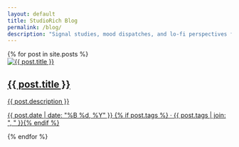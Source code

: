 ```yaml
---
layout: default
title: StudioRich Blog
permalink: /blog/
description: "Signal studies, mood dispatches, and lo-fi perspectives from the StudioRich archive."
---
```


<section class="blog-feed">
  {% for post in site.posts %}
  <article class="blog-card">
    <a class="blog-link" href="{{ post.url }}">
      <div class="blog-thumb">
        <img src="{{ post.image | default: '/assets/img/blog/default.jpg' }}" alt="{{ post.title }}">
      </div>
      <div class="blog-text">
        <h2 class="blog-title">{{ post.title }}</h2>
        <p class="blog-desc">{{ post.description }}</p>
        <p class="blog-meta">
          {{ post.date | date: "%B %d, %Y" }}
          {% if post.tags %} · {{ post.tags | join: ", " }}{% endif %}
        </p>
      </div>
    </a>
  </article>
  {% endfor %}
</section>
